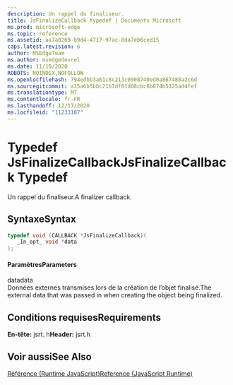 ```yaml
---
description: Un rappel du finaliseur.
title: JsFinalizeCallback typedef | Documents Microsoft
ms.prod: microsoft-edge
ms.topic: reference
ms.assetid: aa7a0269-b9d4-4717-97ac-8da7eb6ced15
caps.latest.revision: 6
author: MSEdgeTeam
ms.author: msedgedevrel
ms.date: 11/19/2020
ROBOTS: NOINDEX,NOFOLLOW
ms.openlocfilehash: 794edbb3a61c8c213c0908740ed0a867488a2c6d
ms.sourcegitcommit: a35a6b5bbc21b7df61d08cbc6b074b5325ad4fef
ms.translationtype: MT
ms.contentlocale: fr-FR
ms.lasthandoff: 12/17/2020
ms.locfileid: "11233107"
---
```

# <span data-ttu-id="b58f3-103">Typedef JsFinalizeCallback</span><span class="sxs-lookup"><span data-stu-id="b58f3-103">JsFinalizeCallback Typedef</span></span>

<span data-ttu-id="b58f3-104">Un rappel du finaliseur.</span><span class="sxs-lookup"><span data-stu-id="b58f3-104">A finalizer callback.</span></span>  
  
## <span data-ttu-id="b58f3-105">Syntaxe</span><span class="sxs-lookup"><span data-stu-id="b58f3-105">Syntax</span></span>  
  
```cpp  
typedef void (CALLBACK *JsFinalizeCallback)(  
   _In_opt_ void *data  
);  
```  
  
#### <span data-ttu-id="b58f3-106">Paramètres</span><span class="sxs-lookup"><span data-stu-id="b58f3-106">Parameters</span></span>  
 <span data-ttu-id="b58f3-107">data</span><span class="sxs-lookup"><span data-stu-id="b58f3-107">data</span></span>  
 <span data-ttu-id="b58f3-108">Données externes transmises lors de la création de l’objet finalisé.</span><span class="sxs-lookup"><span data-stu-id="b58f3-108">The external data that was passed in when creating the object being finalized.</span></span>  
  
## <span data-ttu-id="b58f3-109">Conditions requises</span><span class="sxs-lookup"><span data-stu-id="b58f3-109">Requirements</span></span>  
 <span data-ttu-id="b58f3-110">**En-tête:** jsrt. h</span><span class="sxs-lookup"><span data-stu-id="b58f3-110">**Header:** jsrt.h</span></span>  
  
## <span data-ttu-id="b58f3-111">Voir aussi</span><span class="sxs-lookup"><span data-stu-id="b58f3-111">See Also</span></span>  
 [<span data-ttu-id="b58f3-112">Référence (Runtime JavaScript)</span><span class="sxs-lookup"><span data-stu-id="b58f3-112">Reference (JavaScript Runtime)</span></span>](../chakra-hosting/reference-javascript-runtime.md)
